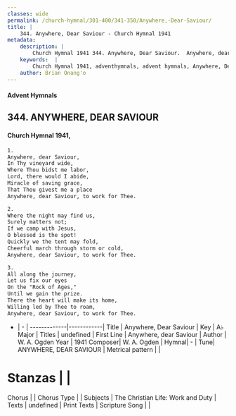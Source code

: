 ```yaml
---
classes: wide
permalink: /church-hymnal/301-400/341-350/Anywhere,-Dear-Saviour/
title: |
    344. Anywhere, Dear Saviour - Church Hymnal 1941
metadata:
    description: |
        Church Hymnal 1941 344. Anywhere, Dear Saviour.  Anywhere, dear Saviour,  In Thy vineyard wide,  Where Thou bidst me labor,  Lord, there would I abide,  Miracle of saving grace,  That Thou givest me a place  Anywhere, dear Saviour, to work for Thee. 
    keywords:  |
        Church Hymnal 1941, adventhymnals, advent hymnals, Anywhere, Dear Saviour, Anywhere, dear Saviour. 
    author: Brian Onang'o
---
```


#### Advent Hymnals
## 344. ANYWHERE, DEAR SAVIOUR
####  Church Hymnal 1941,

```txt
1.
Anywhere, dear Saviour, 
In Thy vineyard wide, 
Where Thou bidst me labor, 
Lord, there would I abide, 
Miracle of saving grace, 
That Thou givest me a place 
Anywhere, dear Saviour, to work for Thee. 

2.
Where the night may find us, 
Surely matters not; 
If we camp with Jesus, 
O blessed is the spot! 
Quickly we the tent may fold, 
Cheerful march through storm or cold, 
Anywhere, dear Saviour, to work for Thee. 

3.
All along the journey, 
Let us fix our eyes 
On the "Rock of Ages," 
Until we gain the prize. 
There the heart will make its home, 
Willing led by Thee to roam, 
Anywhere, dear Saviour, to work for Thee.

```

- |   -  |
-------------|------------|
Title | Anywhere, Dear Saviour |
Key | A♭ Major |
Titles | undefined |
First Line | Anywhere, dear Saviour |
Author | W. A. Ogden
Year | 1941
Composer| W. A. Ogden |
Hymnal|  - |
Tune| ANYWHERE, DEAR SAVIOUR |
Metrical pattern | |
# Stanzas |  |
Chorus |  |
Chorus Type |  |
Subjects | The Christian Life: Work and Duty |
Texts | undefined |
Print Texts | 
Scripture Song |  |
    
